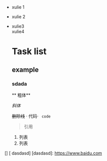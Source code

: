 
- xulie 1
- xulie 2
- xulie3    
  xulie4


  #  Task list
   ## example
   ### sdada
     ** 粗体**

     *斜体*

     ~~删除线~~
     · 代码·
     ` code`
     > 引用
     1. 列表
  1. 列表


[] [ dasdasd]
[dasdasd]: https://www.baidu.com